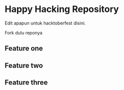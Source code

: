# Happy Hacking Repository

Edit apapun untuk hacktoberfest disini.

Fork dulu reponya

## Feature one
## Feature two
## Feature three